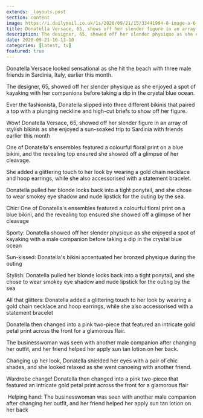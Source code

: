 ```yaml
---
extends: _layouts.post
section: content
image: https://i.dailymail.co.uk/1s/2020/09/21/15/33441994-0-image-a-6_1600700256818.jpg 
title: Donatella Versace, 65, shows off her slender figure in an array of stylish bikinis in Sardinia 
description: The designer, 65, showed off her slender physique as she enjoyed a spot of kayaking with her companions before taking a dip in the crystal blue ocean in the Italian island earlier this month. 
date: 2020-09-21-16-13-10 
categories: [latest, tv] 
featured: true 
--- 
```

Donatella Versace looked sensational as she hit the beach with three male friends in Sardinia, Italy, earlier this month.

The designer, 65, showed off her slender physique as she enjoyed a spot of kayaking with her companions before taking a dip in the crystal blue ocean.

Ever the fashionista, Donatella slipped into three different bikinis that paired a top with a plunging neckline and high-cut briefs to show off her figure.

Wow! Donatella Versace, 65, showed off her slender figure in an array of stylish bikinis as she enjoyed a sun-soaked trip to Sardinia with friends earlier this month

One of Donatella's ensembles featured a colourful floral print on a blue bikini, and the revealing top ensured she showed off a glimpse of her cleavage.

She added a glittering touch to her look by wearing a gold chain necklace and hoop earrings, while she also accessorised with a statement bracelet. 

Donatella pulled her blonde locks back into a tight ponytail, and she chose to wear smokey eye shadow and nude lipstick for the outing by the sea. 

Chic: One of Donatella's ensembles featured a colourful floral print on a blue bikini, and the revealing top ensured she showed off a glimpse of her cleavage

Sporty: Donatella showed off her slender physique as she enjoyed a spot of kayaking with a male companion before taking a dip in the crystal blue ocean

Sun-kissed: Donatella's bikini accentuated her bronzed physique during the outing

Stylish: Donatella pulled her blonde locks back into a tight ponytail, and she chose to wear smokey eye shadow and nude lipstick for the outing by the sea 

All that glitters: Donatella added a glittering touch to her look by wearing a gold chain necklace and hoop earrings, while she also accessorised with a statement bracelet

Donatella then changed into a pink two-piece that featured an intricate gold petal print across the front for a glamorous flair. 

The businesswoman was seen with another male companion after changing her outfit, and her friend helped her apply sun tan lotion on her back. 

Changing up her look, Donatella shielded her eyes with a pair of chic shades, and she looked relaxed as she went canoeing with another friend.

Wardrobe change! Donatella then changed into a pink two-piece that featured an intricate gold petal print across the front for a glamorous flair

 Helping hand: The businesswoman was seen with another male companion after changing her outfit, and her friend helped her apply sun tan lotion on her back

